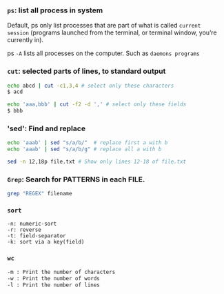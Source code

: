 ### `ps`: list all process in system 
Default, ps only list processes that are part of what is called `current session` (programs launched from the terminal, or terminal
window, you’re currently in).

ps `-A` lists all processes on the computer. Such as `daemons programs`

### `cut`: selected parts of lines, to standard output
```bash
echo abcd | cut -c1,3,4 # select only these characters
$ acd

echo 'aaa,bbb' | cut -f2 -d ',' # select only these fields
$ bbb
```

### 'sed': Find and replace
```bash
echo 'aaab' | sed "s/a/b/"  # replace first a with b
echo 'aaab' | sed "s/a/b/g" # replace all a with b

sed -n 12,18p file.txt # Show only lines 12-18 of file.txt
```

### `Grep`: Search for PATTERNS in each FILE.
```bash
grep "REGEX" filename
```

### `sort`
```
-n: numeric-sort
-r: reverse
-t: field-separator
-k: sort via a key(field)
```

### `wc`
```bash
-m : Print the number of characters
-w : Print the number of words
-l : Print the number of lines
```